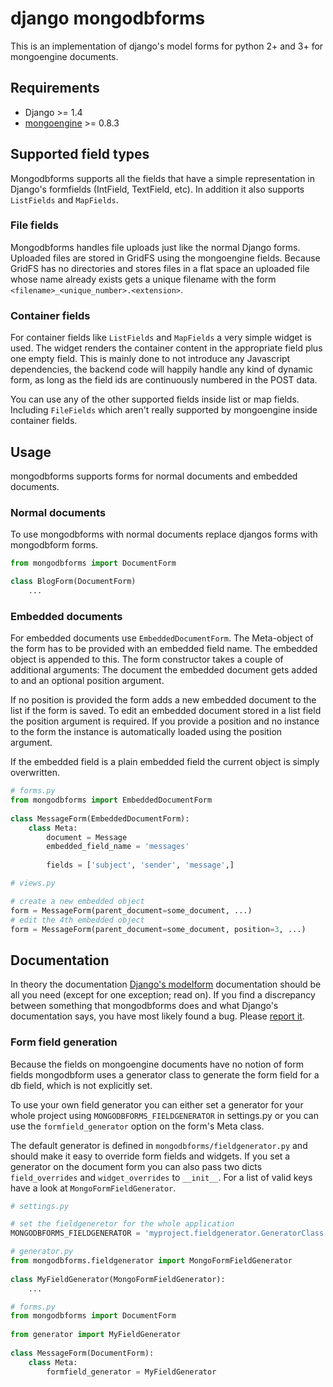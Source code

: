 # django mongodbforms

This is an implementation of django's model forms for python 2+ and 3+ for mongoengine
documents.

## Requirements

  * Django >= 1.4
  * [mongoengine](http://mongoengine.org/) >= 0.8.3

## Supported field types

Mongodbforms supports all the fields that have a simple representation in Django's formfields (IntField, TextField, etc). In addition it also supports `ListFields` and `MapFields`.

### File fields

Mongodbforms handles file uploads just like the normal Django forms. Uploaded files are stored in GridFS using the mongoengine fields. Because GridFS has no directories and stores files in a flat space an uploaded file whose name already exists gets a unique filename with the form `<filename>_<unique_number>.<extension>`.

### Container fields

For container fields like `ListFields` and `MapFields` a very simple widget is used. The widget renders the container content in the appropriate field plus one empty field. This is mainly done to not introduce any Javascript dependencies, the backend code will happily handle any kind of dynamic form, as long as the field ids are continuously numbered in the POST data.

You can use any of the other supported fields inside list or map fields. Including `FileFields` which aren't really supported by mongoengine inside container fields.

## Usage

mongodbforms supports forms for normal documents and embedded documents. 

### Normal documents

To use mongodbforms with normal documents replace djangos forms with mongodbform forms.

```python
from mongodbforms import DocumentForm

class BlogForm(DocumentForm)
    ...
```

### Embedded documents

For embedded documents use `EmbeddedDocumentForm`. The Meta-object of the form has to be provided with an embedded field name. The embedded object is appended to this. The form constructor takes a couple of additional arguments: The document the embedded document gets added to and an optional position argument.

If no position is provided the form adds a new embedded document to the list if the form is saved. To edit an embedded document stored in a list field the position argument is required. If you provide a position and no instance to the form the instance is automatically loaded using the position argument. 

If the embedded field is a plain embedded field the current object is simply overwritten.

```python
# forms.py
from mongodbforms import EmbeddedDocumentForm
    
class MessageForm(EmbeddedDocumentForm):
    class Meta:
	    document = Message
	    embedded_field_name = 'messages'
    
	    fields = ['subject', 'sender', 'message',]

# views.py

# create a new embedded object
form = MessageForm(parent_document=some_document, ...)
# edit the 4th embedded object
form = MessageForm(parent_document=some_document, position=3, ...)
```

## Documentation

In theory the documentation [Django's modelform](https://docs.djangoproject.com/en/dev/topics/forms/modelforms/) documentation should be all you need (except for one exception; read on). If you find a discrepancy between something that mongodbforms does and what Django's documentation says, you have most likely found a bug. Please [report it](https://github.com/jschrewe/django-mongodbforms/issues).

### Form field generation

Because the fields on mongoengine documents have no notion of form fields mongodbform uses a generator class to generate the form field for a db field, which is not explicitly set. 

To use your own field generator you can either set a generator for your whole project using `MONGODBFORMS_FIELDGENERATOR` in settings.py or you can use the `formfield_generator` option on the form's Meta class.

The default generator is defined in `mongodbforms/fieldgenerator.py` and should make it easy to override form fields and widgets. If you set a generator on the document form you can also pass two dicts `field_overrides` and `widget_overrides` to `__init__`. For a list of valid keys have a look at `MongoFormFieldGenerator`.

```python
# settings.py

# set the fieldgeneretor for the whole application
MONGODBFORMS_FIELDGENERATOR = 'myproject.fieldgenerator.GeneratorClass'

# generator.py
from mongodbforms.fieldgenerator import MongoFormFieldGenerator
	
class MyFieldGenerator(MongoFormFieldGenerator):
	...

# forms.py
from mongodbforms import DocumentForm
	
from generator import MyFieldGenerator
	
class MessageForm(DocumentForm):
    class Meta:
		formfield_generator = MyFieldGenerator
```


